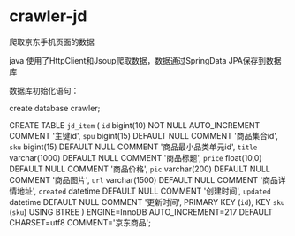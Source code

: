 # crawler-jd
 爬取京东手机页面的数据

java
使用了HttpClient和Jsoup爬取数据，数据通过SpringData JPA保存到数据库

数据库初始化语句：

create database crawler;

CREATE TABLE `jd_item` (
                           `id` bigint(10) NOT NULL AUTO_INCREMENT COMMENT '主键id',
                           `spu` bigint(15) DEFAULT NULL COMMENT '商品集合id',
                           `sku` bigint(15) DEFAULT NULL COMMENT '商品最小品类单元id',
                           `title` varchar(1000) DEFAULT NULL COMMENT '商品标题',
                           `price` float(10,0) DEFAULT NULL COMMENT '商品价格',
                           `pic` varchar(200) DEFAULT NULL COMMENT '商品图片',
                           `url` varchar(1500) DEFAULT NULL COMMENT '商品详情地址',
                           `created` datetime DEFAULT NULL COMMENT '创建时间',
                           `updated` datetime DEFAULT NULL COMMENT '更新时间',
                           PRIMARY KEY (`id`),
                           KEY `sku` (`sku`) USING BTREE
) ENGINE=InnoDB AUTO_INCREMENT=217 DEFAULT CHARSET=utf8 COMMENT='京东商品';
